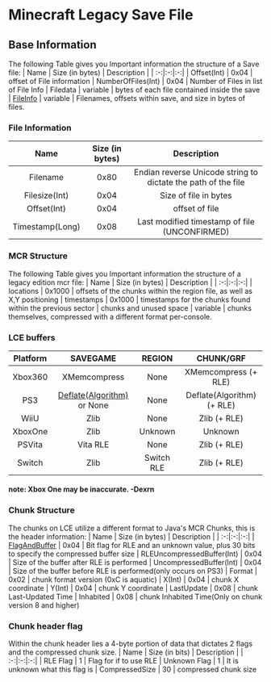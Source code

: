 # Minecraft Legacy Save File
## Base Information

The following Table gives you Important information the structure of a Save file:
| Name | Size (in bytes) | Description |
| :-:|:-:|:-:|
| Offset(Int) | 0x04 | offset of File information
| NumberOfFiles(Int) | 0x04 | Number of Files in list of File Info
| Filedata | variable | bytes of each file contained inside the save
| [FileInfo](./Documentation.md#File-Information) | variable | Filenames, offsets within save, and size in bytes of files.


### File Information
| Name | Size (in bytes) | Description |
| :-:|:-:|:-:|
| Filename | 0x80 | Endian reverse Unicode string to dictate the path of the file
| Filesize(Int) | 0x04 | Size of file in bytes
| Offset(Int) | 0x04 | offset of file
| Timestamp(Long) | 0x08 | Last modified timestamp of file (UNCONFIRMED)


### MCR Structure
The following Table gives you Important information the structure of a legacy edition mcr file:
| Name | Size (in bytes) | Description |
| :-:|:-:|:-:|
| locations | 0x1000 | offsets of the chunks within the region file, as well as X,Y positioning
| timestamps |  0x1000 | timestamps for the chunks found within the previous sector
| chunks and unused space | variable | chunks themselves, compressed with a different format per-console.

### LCE buffers
| Platform | SAVEGAME | REGION | CHUNK/GRF |
| :-:|:-:|:-:|:-:|
| Xbox360 | XMemcompress | None | XMemcompress (+ RLE)
| PS3 | [Deflate(Algorithm)](https://en.wikipedia.org/wiki/Deflate) or None | None | Deflate(Algorithm) (+ RLE)
| WiiU | Zlib | None | Zlib (+ RLE)
| XboxOne | Zlib | Unknown | Unknown
| PSVita | Vita RLE | None | Zlib (+ RLE)
| Switch | Zlib | Switch RLE | Zlib (+ RLE)

#### note: Xbox One may be inaccurate. -Dexrn

### Chunk Structure
The chunks on LCE utilize a different format to Java's MCR Chunks, this is the header information:
| Name | Size (in bytes) | Description |
| :-:|:-:|:-:|
| [FlagAndBuffer](./Documentation.md#Chunk-header-flag) | 0x04 | Bit flag for RLE and an unknown value, plus 30 bits to specify the compressed buffer size
| RLEUncompressedBuffer(Int) | 0x04 | Size of the buffer after RLE is performed
| UncompressedBuffer(Int) | 0x04 | Size of the buffer before RLE is performed(only occurs on PS3)
| Format | 0x02 | chunk format version (0xC is aquatic)
| X(Int) | 0x04 | chunk X coordinate
| Y(Int) | 0x04 | chunk Y coordinate
| LastUpdate | 0x08 | chunk Last-Updated Time
| Inhabited  | 0x08 | chunk Inhabited Time(Only on chunk version 8 and higher)


### Chunk header flag
Within the chunk header lies a 4-byte portion of data that dictates 2 flags and the compressed chunk size.
| Name | Size (in bits) | Description |
| :-:|:-:|:-:|
| RLE Flag | 1 | Flag for if to use RLE
| Unknown Flag | 1 | It is unknown what this flag is
| CompressedSize | 30 | compressed chunk size

